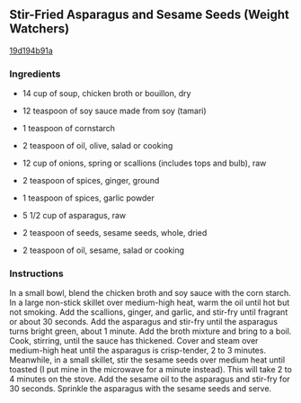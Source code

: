## Stir-Fried Asparagus and Sesame Seeds (Weight Watchers)

[19d194b91a](http://www.food.com/recipe/stir-fried-asparagus-and-sesame-seeds-weight-watchers-499241)

### Ingredients

 - 14 cup of soup, chicken broth or bouillon, dry

 - 12 teaspoon of soy sauce made from soy (tamari)

 - 1 teaspoon of cornstarch

 - 2 teaspoon of oil, olive, salad or cooking

 - 12 cup of onions, spring or scallions (includes tops and bulb), raw

 - 2 teaspoon of spices, ginger, ground

 - 1 teaspoon of spices, garlic powder

 - 5 1/2 cup of asparagus, raw

 - 2 teaspoon of seeds, sesame seeds, whole, dried

 - 2 teaspoon of oil, sesame, salad or cooking

### Instructions

In a small bowl, blend the chicken broth and soy sauce with the corn starch. In a large non-stick skillet over medium-high heat, warm the oil until hot but not smoking. Add the scallions, ginger, and garlic, and stir-fry until fragrant or about 30 seconds. Add the asparagus and stir-fry until the asparagus turns bright green, about 1 minute. Add the broth mixture and bring to a boil. Cook, stirring, until the sauce has thickened. Cover and steam over medium-high heat until the asparagus is crisp-tender, 2 to 3 minutes. Meanwhile, in a small skillet, stir the sesame seeds over medium heat until toasted (I put mine in the microwave for a minute instead). This will take 2 to 4 minutes on the stove. Add the sesame oil to the asparagus and stir-fry for 30 seconds. Sprinkle the asparagus with the sesame seeds and serve.